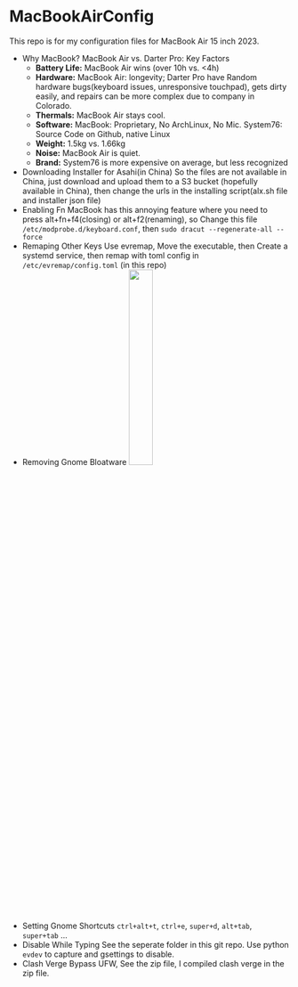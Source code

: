 # MacBookAirConfig

This repo is for my configuration files for MacBook Air 15 inch 2023.

- Why MacBook? MacBook Air vs. Darter Pro: Key Factors
  - **Battery Life:** MacBook Air wins (over 10h vs. <4h)
  - **Hardware:** MacBook Air: longevity; Darter Pro have Random hardware bugs(keyboard issues, unresponsive touchpad), gets dirty easily, and repairs can be more complex due to company in Colorado.
  - **Thermals:** MacBook Air stays cool.
  - **Software:** MacBook: Proprietary, No ArchLinux, No Mic. System76: Source Code on Github, native Linux
  - **Weight:** 1.5kg vs. 1.66kg
  - **Noise:** MacBook Air is quiet.
  - **Brand:** System76 is more expensive on average, but less recognized
- Downloading Installer for Asahi(in China)
  So the files are not available in China, just download and upload them to a S3 bucket (hopefully available in China), then change the urls in the installing script(alx.sh file and installer json file)
- Enabling Fn
  MacBook has this annoying feature where you need to press alt+fn+f4(closing) or alt+f2(renaming), so Change this file `/etc/modprobe.d/keyboard.conf`, then `sudo dracut --regenerate-all --force`
- Remaping Other Keys
  Use evremap, Move the executable, then Create a systemd service, then remap with toml config in `/etc/evremap/config.toml` (in this repo)
- Removing Gnome Bloatware
  <image src="https://github.com/jimchen2/MacBookAirConfig/assets/123833550/8b5914dc-80c3-4821-a8c4-5fb96cdbd980" Width="30%"/>
- Setting Gnome Shortcuts
  `ctrl+alt+t`, `ctrl+e`, `super+d`, `alt+tab`, `super+tab` ...
- Disable While Typing
  See the seperate folder in this git repo. Use python `evdev` to capture and gsettings to disable.
- Clash Verge
  Bypass UFW, See the zip file, I compiled clash verge in the zip file.
